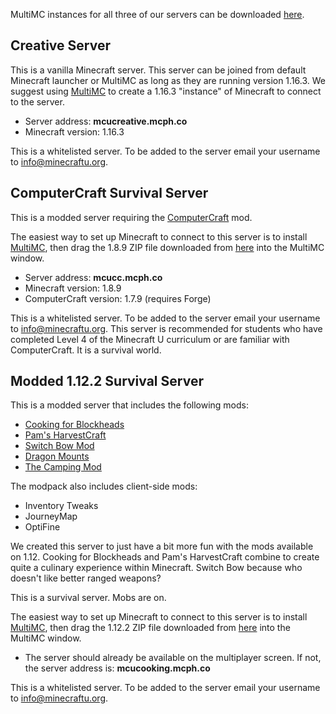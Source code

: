 MultiMC instances for all three of our servers can be downloaded [here](https://drive.google.com/drive/folders/1iFEHelj_f6AewnWqjkmtoQWgSm-0kJyt?usp=sharing).

## Creative Server

This is a vanilla Minecraft server. This server can be joined from default Minecraft launcher or MultiMC as long as they are running version 1.16.3. We suggest using [MultiMC](https://multimc.org/) to create a 1.16.3 "instance" of Minecraft to connect to the server.

* Server address: **mcucreative.mcph.co**
* Minecraft version: 1.16.3

This is a whitelisted server. To be added to the server email your username to info@minecraftu.org. 

## ComputerCraft Survival Server

This is a modded server requiring the [ComputerCraft](http://www.computercraft.info/) mod.

The easiest way to set up Minecraft to connect to this server is to install [MultiMC](https://multimc.org/), then drag the 1.8.9 ZIP file downloaded from [here](https://drive.google.com/drive/folders/1iFEHelj_f6AewnWqjkmtoQWgSm-0kJyt?usp=sharing) into the MultiMC window.

* Server address: **mcucc.mcph.co**
* Minecraft version: 1.8.9
* ComputerCraft version: 1.7.9 (requires Forge)

This is a whitelisted server. To be added to the server email your username to info@minecraftu.org. This server is recommended for students who have completed Level 4 of the Minecraft U curriculum or are familiar with ComputerCraft. It is a survival world.

## Modded 1.12.2 Survival Server

This is a modded server that includes the following mods:

* [Cooking for Blockheads](http://blay09.net/mods/cookingforblockheads/?page=cookingforblockheads)
* [Pam's HarvestCraft](https://www.minecraftmods.com/pams-harvestcraft/)
* [Switch Bow Mod](http://www.9minecraft.net/switch-bow-mod/)
* [Dragon Mounts](https://www.curseforge.com/minecraft/mc-mods/dm2)
* [The Camping Mod](https://rikmuld.com/camping)

The modpack also includes client-side mods:

* Inventory Tweaks
* JourneyMap
* OptiFine

We created this server to just have a bit more fun with the mods available on 1.12. Cooking for Blockheads and Pam's HarvestCraft combine to create quite a culinary experience within Minecraft. Switch Bow because who doesn't like better ranged weapons?

This is a survival server. Mobs are on.

The easiest way to set up Minecraft to connect to this server is to install [MultiMC](https://multimc.org/), then drag the 1.12.2 ZIP file downloaded from [here](https://drive.google.com/drive/folders/1iFEHelj_f6AewnWqjkmtoQWgSm-0kJyt?usp=sharing) into the MultiMC window.

* The server should already be available on the multiplayer screen. If not, the server address is: **mcucooking.mcph.co**

This is a whitelisted server. To be added to the server email your username to info@minecraftu.org.
